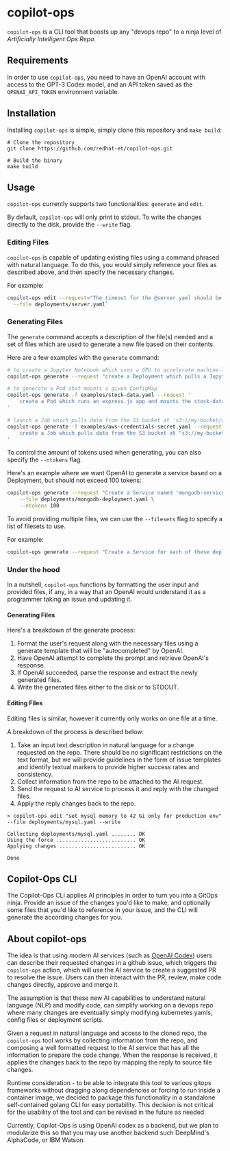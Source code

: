 # copilot-ops

`copilot-ops` is a CLI tool that boosts up any "devops repo" to a ninja level of *Artificially Intelligent Ops Repo*.

## Requirements

In order to use `copilot-ops`, you need to have an OpenAI account with access to the GPT-3 Codex model,
and an API token saved as the `OPENAI_API_TOKEN` environment variable.

## Installation

Installing `copilot-ops` is simple, simply clone this repository and `make build`:

```console
# Clone the repository
git clone https://github.com/redhat-et/copilot-ops.git

# Build the binary
make build
```



## Usage 

`copilot-ops` currently supports two functionalities: `generate` and `edit`. 

By default, `copilot-ops` will only print to stdout. To write the
changes directly to the disk, provide the `--write` flag.


### Editing Files

`copilot-ops` is capable of updating existing files using a command phrased with natural language.
To do this, you would simply reference your files as described above, and then specify the necessary changes.

For example:

```bash
copilot-ops edit --request="The timeout for the @server.yaml should be increased from 60s to 2m" \
  --file deployments/server.yaml`
```


### Generating Files

The `generate` command accepts a description of the file(s) needed and a set of files which are used to generate a new file based on their contents.

Here are a few examples with the `generate` command:

```sh
# to create a Jupyter Notebook which uses a GPU to accelerate machine-learning tasks
copilot-ops generate --request "create a Deployment which pulls a Jupyter Notebook image and requests 1 GPU resource"

# to generate a Pod that mounts a given ConfigMap
copilot-ops generate -f examples/stock-data.yaml --request '
	create a Pod which runs an express.js app and mounts the stock-data ConfigMap to trade stocks
'

# launch a Job which pulls data from the S3 bucket at 's3://my-bucket/data.csv' and loads it into a PVC in the same namespace
copilot-ops generate -f examples/aws-credentials-secret.yaml --request '
	create a Job which pulls data from the S3 bucket at "s3://my-bucket/data.csv" and loads it into a PVC in the same namespace
'
```

To control the amount of tokens used when generating, you can also
specify the `--ntokens` flag.

Here's an example where we want OpenAI to generate a service based
on a Deployment, but should not exceed 100 tokens:

```bash
copilot-ops generate --request "Create a Service named 'mongodb-service' to expose the mongodb-deployment" \
	--file deployments/mongodb-deployment.yaml \
	--ntokens 100
```

To avoid providing multiple files, we can use the `--filesets` flag to specify a list of filesets to use.

For example:

```bash
copilot-ops generate --request "Create a Service for each of these deployments" --fileset deployments
```

### Under the hood

In a nutshell, `copilot-ops` functions by formatting the user input and provided files, if any, in a way that an OpenAI would understand it as a programmer taking an issue and updating it.

#### Generating Files

Here's a breakdown of the generate process:

1. Format the user's request along with the necessary files using a generate template that will be "autocompleted" by OpenAI.
1. Have OpenAI attempt to complete the prompt and retrieve OpenAI's response.
1. If OpenAI succeeded, parse the response and extract the newly generated files.
1. Write the generated files either to the disk or to STDOUT. 


#### Editing Files

Editing files is similar, however it currently only works on one file at a time. 

A breakdown of the process is described below:

1. Take an input text description in natural language for a change requested on the repo. There should be no significant restrictions on the text format, but we will provide guidelines in the form of issue templates and identify textual markers to provide higher success rates and consistency.
1. Collect information from the repo to be attached to the AI request.
1. Send the request to AI service to process it and reply with the changed files.
1. Apply the reply changes back to the repo.

```console
> copilot-ops edit "set mysql memory to 42 Gi only for production env" --file deployments/mysql.yaml --write

Collecting deployments/mysql.yaml ........ OK
Using the force .......................... OK
Applying changes ......................... OK

Done
```



## Copilot-Ops CLI

The Copilot-Ops CLI applies AI principles in order to turn you into a GitOps ninja.
Provide an issue of the changes you'd like to make, and optionally some files that 
you'd like to reference in your issue, and the CLI will generate the according changes for you.


## About copilot-ops

The idea is that using modern AI services (such as [OpenAI Codex](https://openai.com/blog/openai-codex/)) users can describe their requested changes in a github issue, which triggers the `copilot-ops` action, which will use the AI service to create a suggested PR to resolve the issue. Users can then interact with the PR, review, make code changes directly, approve and merge it.

The assumption is that these new AI capabilities to understand natural language (NLP) and modify code, can simplify working on a devops repo where many changes are eventually simply modifying kubernetes yamls, config files or deployment scripts.

Given a request in natural language and access to the cloned repo, the `copilot-ops` tool works by collecting information from the repo, and composing a well formatted request to the AI service that has all the information to prepare the code change. When the response is received, it applies the changes back to the repo by mapping the reply to source file changes.

Runtime consideration - to be able to integrate this tool to various gitops frameworks without dragging along dependencies or forcing to run inside a container image, we decided to package this functionality in a standalone self-contained golang CLI for easy portability. This decision is not critical for the usability of the tool and can be revised in the future as needed.


Currently, Copilot-Ops is using OpenAI codex as a backend, but we plan to modularize this so that you may use another backend such DeepMind's AlphaCode, or IBM Watson.

